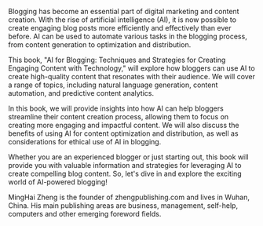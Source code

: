 
Blogging has become an essential part of digital marketing and content creation. With the rise of artificial intelligence (AI), it is now possible to create engaging blog posts more efficiently and effectively than ever before. AI can be used to automate various tasks in the blogging process, from content generation to optimization and distribution.

This book, "AI for Blogging: Techniques and Strategies for Creating Engaging Content with Technology," will explore how bloggers can use AI to create high-quality content that resonates with their audience. We will cover a range of topics, including natural language generation, content automation, and predictive content analytics.

In this book, we will provide insights into how AI can help bloggers streamline their content creation process, allowing them to focus on creating more engaging and impactful content. We will also discuss the benefits of using AI for content optimization and distribution, as well as considerations for ethical use of AI in blogging.

Whether you are an experienced blogger or just starting out, this book will provide you with valuable information and strategies for leveraging AI to create compelling blog content. So, let's dive in and explore the exciting world of AI-powered blogging!

MingHai Zheng is the founder of zhengpublishing.com and lives in Wuhan, China. His main publishing areas are business, management, self-help, computers and other emerging foreword fields.
